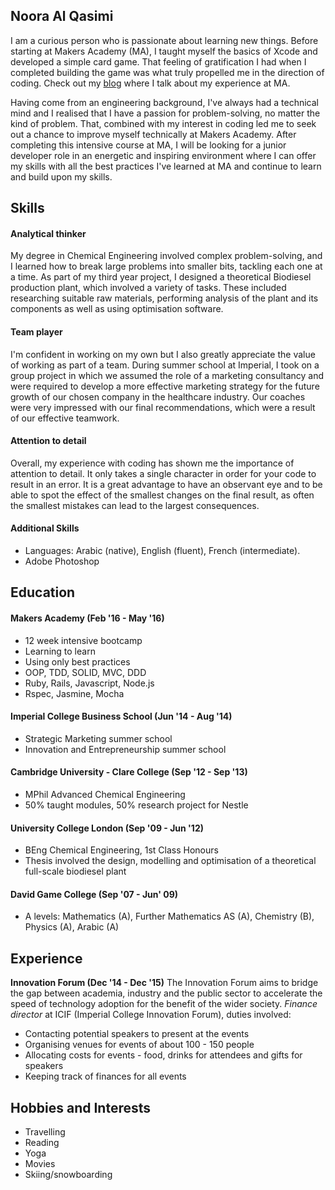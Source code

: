 ## Noora Al Qasimi

I am a curious person who is passionate about learning new things. Before starting at Makers Academy (MA), I taught myself the basics of Xcode and developed a simple card game. That feeling of gratification I had when I completed building the game was what truly propelled me in the direction of coding. Check out my [blog](https://medium.com/@n.k.alqasimi) where I talk about my experience at MA.

Having come from an engineering background, I've always had a technical mind and I realised that I have a passion for problem-solving, no matter the kind of problem. That, combined with my interest in coding led me to seek out a chance to improve myself technically at Makers Academy. After completing this intensive course at MA, I will be looking for a junior developer role in an energetic and inspiring environment where I can offer my skills with all the best practices I've learned at MA and continue to learn and build upon my skills.

## Skills

#### Analytical thinker

My degree in Chemical Engineering involved complex problem-solving, and I learned how to break large problems into smaller bits, tackling each one at a time. As part of my third year project, I designed a theoretical Biodiesel production plant, which involved a variety of tasks. These included researching suitable raw materials, performing analysis of the plant and its components as well as using optimisation software.

#### Team player

I'm confident in working on my own but I also greatly appreciate the value of working as part of a team. During summer school at Imperial, I took on a group project in which we assumed the role of a marketing consultancy and were required to develop a more effective marketing strategy for the future growth of our chosen company in the healthcare industry. Our coaches were very impressed with our final recommendations, which were a result of our effective teamwork.

#### Attention to detail

Overall, my experience with coding has shown me the importance of attention to detail. It only takes a single character in order for your code to result in an error. It is a great advantage to have an observant eye and to be able to spot the effect of the smallest changes on the final result, as often the smallest mistakes can lead to the largest consequences.

#### Additional Skills
- Languages: Arabic (native), English (fluent), French (intermediate).
- Adobe Photoshop

## Education

#### Makers Academy (Feb '16 - May '16)
- 12 week intensive bootcamp
- Learning to learn
- Using only best practices
- OOP, TDD, SOLID, MVC, DDD
- Ruby, Rails, Javascript, Node.js
- Rspec, Jasmine, Mocha

#### Imperial College Business School (Jun '14 - Aug '14)
- Strategic Marketing summer school
- Innovation and Entrepreneurship summer school

#### Cambridge University - Clare College (Sep '12 - Sep '13)
- MPhil Advanced Chemical Engineering
- 50% taught modules, 50% research project for Nestle

#### University College London	(Sep '09 - Jun '12)
- BEng Chemical Engineering, 1st Class Honours
- Thesis involved the design, modelling and optimisation of a theoretical full-scale biodiesel plant

#### David Game College	(Sep '07 - Jun' 09)
- A levels: Mathematics (A), Further Mathematics AS (A), Chemistry (B), Physics (A), Arabic (A)

## Experience

**Innovation Forum (Dec '14 - Dec '15)**
The Innovation Forum aims to bridge the gap between academia, industry and the public sector to accelerate the speed of technology adoption for the benefit of the wider society. 
*Finance director* at ICIF (Imperial College Innovation Forum), duties involved:
- Contacting potential speakers to present at the events
- Organising venues for events of about 100 - 150 people
- Allocating costs for events - food, drinks for attendees and gifts for speakers
- Keeping track of finances for all events




## Hobbies and Interests
- Travelling
- Reading
- Yoga
- Movies
- Skiing/snowboarding
